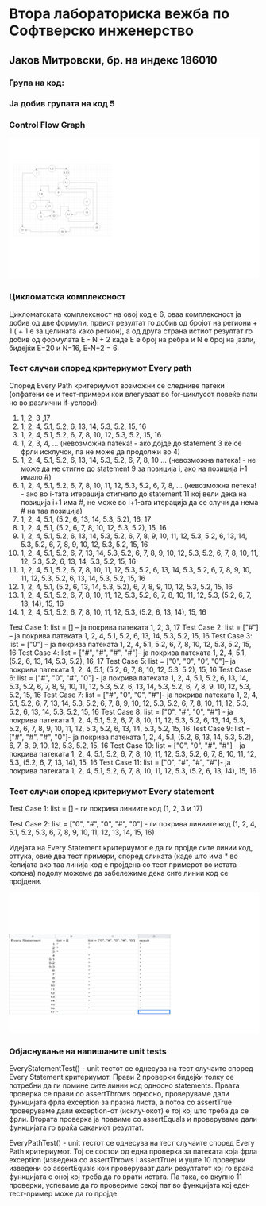 # Втора лабораториска вежба по Софтверско инженерство
## Јаков Митровски, бр. на индекс 186010

### Група на код:
### Ја добив групата на код 5

### Control Flow Graph

![](/ControlFlowGraph1.png)

### Цикломатска комплексност
Цикломатската комплексност на овој код е 6, оваа комплексност ја добив од две формули, првиот резултат го добив од бројот на региони + 1 ( + 1 е за целината како регион), а од друга страна истиот резултат го добив од формулата E - N + 2 каде Е е број на ребра и N е број на јазли, бидејќи Е=20 и N=16, Е-N+2 = 6.

### Тест случаи според критериумот Every path

Според Every Path критериумот возможни се следниве патеки (опфатени се и тест-примери кои влегуваат во for-циклусот повеќе пати но во различни if-услови):

1.	1, 2, 3 ,17  
2.	1, 2, 4, 5.1, 5.2, 6, 13, 14, 5.3, 5.2, 15, 16
3.	1, 2, 4, 5.1, 5.2, 6, 7, 8, 10, 12, 5.3, 5.2, 15, 16
4.	1, 2, 3, 4, … (невозможна патека! - ако дојде до statement 3 ќе се фрли исклучок, па не може да продолжи во 4)
5.	1, 2, 4, 5.1, 5.2, 6, 13, 14, 5.3, 5.2, 6, 7, 8, 10 ... (невозможна патека! - не може да не стигне до statement 9 за позиција i, ако на позиција i-1 имало #)
6.	1, 2, 4, 5.1, 5.2, 6, 7, 8, 10, 11, 12, 5.3, 5.2, 6, 7, 8, ... (невозможна петека! - ако во i-тата итерација стигнало до statement 11 кој вели дека на позиција i+1 има #, не може во i+1-ата итерација да се случи да нема # на таа позиција)
7.	1, 2, 4, 5.1, (5.2, 6, 13, 14, 5.3, 5.2), 16, 17
8.	1, 2, 4, 5.1, (5.2, 6, 7, 8, 10, 12, 5.3, 5.2), 15, 16
9.	1, 2, 4, 5.1, 5.2, 6, 13, 14, 5.3, 5.2, 6, 7, 8, 9, 10, 11, 12, 5.3, 5.2, 6, 13, 14, 5.3, 5.2, 6, 7, 8, 9, 10, 12, 5.3, 5.2, 15, 16
10.	1, 2, 4, 5.1, 5.2, 6, 7, 13, 14, 5.3, 5.2, 6, 7, 8, 9, 10, 12, 5.3, 5.2, 6, 7, 8, 10, 11, 12, 5.3, 5.2, 6, 13, 14, 5.3, 5.2, 15, 16
11.	1, 2, 4, 5.1, 5.2, 6, 7, 8, 10, 11, 12, 5.3, 5.2, 6, 13, 14, 5.3, 5.2, 6, 7, 8, 9, 10, 11, 12, 5.3, 5.2, 6, 13, 14, 5.3, 5.2, 15, 16
12.	1, 2, 4, 5.1, (5.2, 6, 13, 14, 5.3, 5.2), 6, 7, 8, 9, 10, 12, 5.3, 5.2, 15, 16
13.	1, 2, 4, 5.1, 5.2, 6, 7, 8, 10, 11, 12, 5.3, 5.2, 6, 7, 8, 10, 11, 12, 5.3, (5.2, 6, 7, 13, 14), 15, 16
14.	1, 2, 4, 5.1, 5.2, 6, 7, 8, 10, 11, 12, 5.3, (5.2, 6, 13, 14), 15, 16

Test Case 1: list = [] – ја покрива патеката 1, 2, 3, 17
Test Case 2: list = ["#"] – ја покрива патеката 1, 2, 4, 5.1, 5.2, 6, 13, 14, 5.3, 5.2, 15, 16
Test Case 3: list = ["0"] – ја покрива патеката 1, 2, 4, 5.1, 5.2, 6, 7, 8, 10, 12, 5.3, 5.2, 15, 16
Test Case 4: list = ["#", "#", "#", "#"]– ја покрива патеката 1, 2, 4, 5.1, (5.2, 6, 13, 14, 5.3, 5.2), 16, 17
Test Case 5: list = ["0", "0", "0”, "0"]– ја покрива патеката 1, 2, 4, 5.1, (5.2, 6, 7, 8, 10, 12, 5.3, 5.2), 15, 16
Test Case 6: list = ["#", "0", "#", "0"] - ја покрива патеката 1, 2, 4, 5.1, 5.2, 6, 13, 14, 5.3, 5.2, 6, 7, 8, 9, 10, 11, 12, 5.3, 5.2, 6, 13, 14, 5.3, 5.2, 6, 7, 8, 9, 10, 12, 5.3, 5.2, 15, 16
Test Case 7: list = ["#", "0", "0", "#"]- ја покрива патеката 1, 2, 4, 5.1, 5.2, 6, 7, 13, 14, 5.3, 5.2, 6, 7, 8, 9, 10, 12, 5.3, 5.2, 6, 7, 8, 10, 11, 12, 5.3, 5.2, 6, 13, 14, 5.3, 5.2, 15, 16
Test Case 8: list = ["0", "#", "0", "#"] - ја покрива патеката 1, 2, 4, 5.1, 5.2, 6, 7, 8, 10, 11, 12, 5.3, 5.2, 6, 13, 14, 5.3, 5.2, 6, 7, 8, 9, 10, 11, 12, 5.3, 5.2, 6, 13, 14, 5.3, 5.2, 15, 16
Test Case 9: list = ["#", "#", "#", "0"]- ја покрива патеката 1, 2, 4, 5.1, (5.2, 6, 13, 14, 5.3, 5.2), 6, 7, 8, 9, 10, 12, 5.3, 5.2, 15, 16
Test Case 10: list = ["0", "0", "#", "#"] - ја покрива патеката 1, 2, 4, 5.1, 5.2, 6, 7, 8, 10, 11, 12, 5.3, 5.2, 6, 7, 8, 10, 11, 12, 5.3, (5.2, 6, 7, 13, 14), 15, 16
Test Case 11: list = ["0", "#", "#", "#"]- ја покрива патеката 1, 2, 4, 5.1, 5.2, 6, 7, 8, 10, 11, 12, 5.3, (5.2, 6, 13, 14), 15, 16

### Тест случаи според критериумот Every statement

 Test Case 1: list = [] - ги покрива линиите код (1, 2, 3 и 17)
 
 Test Case 2: list = ["0", "#", "0", "#", "0"] - ги покрива линиите код (1, 2, 4, 5.1, 5.2, 5.3, 6, 7, 8, 9, 10, 11, 12, 13, 14, 15, 16)
 
 Идејата на Every Statement критериумот е да ги пројде сите линии код, оттука, овие два тест примери, според сликата (каде што има * во ќелијата ако таа линија код е пројдена со тест примерот во истата колона) подолу можеме да забележиме дека сите линии код се пројдени.
 
 ![](/SlikaEveryStatement.png)
 
 ### Објаснување на напишаните unit tests
 
 EveryStatementTest() - unit тестoт се однесува на тест случаите според Every Statement критериумот. Прави 2 проверки бидејќи толку се потребни да ги помине сите линии код односно statements. Првата проверка се прави со assertThrows односно, проверуваме дали функцијата фрла exception за празна листа, а потоа со assertTrue проверуваме дали exception-от (исклучокот) е тој кој што треба да се фрли. Втората проверка ја правиме со assertEquals и проверуваме дали функцијата го враќа саканиот резултат. 
 
 EveryPathTest() - unit тестот се однесува на тест случаите според Every Path критериумот. Toj се состои од една проверка за патеката која фрла exception (изведена со assertThrows i assertTrue) и уште 10 проверки изведени со assertEquals кои проверуваат дали резултатот кој го враќа функцијата е оној кој треба да го врати истата. Па така, со вкупно 11 проверки, успеваме да го провериме секој пат во функцијата кој еден тест-пример може да го пројде.
 
